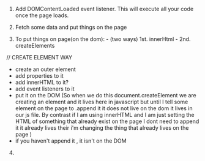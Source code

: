 1. Add DOMContentLoaded event listener. This will execute all your code once the page loads.

2. Fetch some data and put things on the page

3. To put things on page(on the dom): - (two ways) 1st. innerHtml - 2nd. createElements

// CREATE ELEMENT WAY
- create an outer element
- add properties to it
- add innerHTML to it?
- add event listeners to it
- put it on the DOM (So when we do this document.createElement we are creating an element and it lives here in javascript but until
I tell some element on the page to .append it it does not live on the dom it lives in our js file.
By contrast if I am using innerHTML and I am just setting the HTML of something that already exist on the page I dont need to append it it already lives their i'm changing the thing that already lives on the page )
- if you haven't append it , it isn't on the DOM


4.
